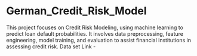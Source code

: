 # German_Credit_Risk_Model
This project focuses on Credit Risk Modeling, using machine learning to predict loan default probabilities. It involves data preprocessing, feature engineering, model training, and evaluation to assist financial institutions in assessing credit risk.
Data set Link -<a href = "https://www.kaggle.com/datasets/uciml/german-credit">


